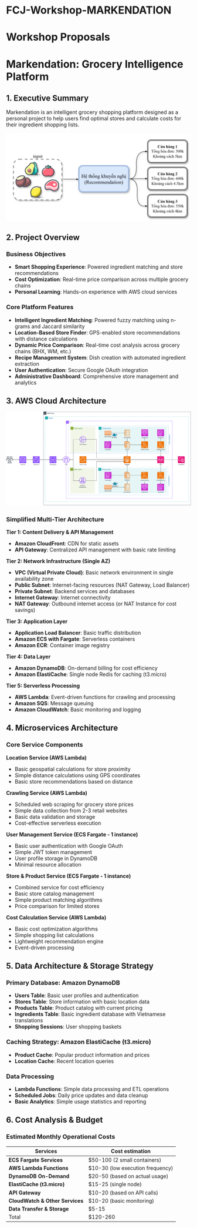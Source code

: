 # FCJ-Workshop-MARKENDATION

# Workshop Proposals

# Markendation: Grocery Intelligence Platform

## 1. Executive Summary

Markendation is an intelligent grocery shopping platform designed as a personal project to help users find optimal stores and calculate costs for their ingredient shopping lists.

![Screenshot 2025-08-13 at 16.02.10.png](https://github.com/ngphthao10/FCJ-Workshop-MARKENDATION/blob/main/attachments/project_summary.png)

## 2. Project Overview

### Business Objectives

- **Smart Shopping Experience**: Powered ingredient matching and store recommendations
- **Cost Optimization**: Real-time price comparison across multiple grocery chains
- **Personal Learning**: Hands-on experience with AWS cloud services

### Core Platform Features

- **Intelligent Ingredient Matching**: Powered fuzzy matching using n-grams and Jaccard similarity
- **Location-Based Store Finder**: GPS-enabled store recommendations with distance calculations
- **Dynamic Price Comparison**: Real-time cost analysis across grocery chains (BHX, WM, etc.)
- **Recipe Management System**: Dish creation with automated ingredient extraction
- **User Authentication**: Secure Google OAuth integration
- **Administrative Dashboard**: Comprehensive store management and analytics

## 3. AWS Cloud Architecture

![AWS-MARKENDATION.drawio.png](https://github.com/ngphthao10/FCJ-Workshop-MARKENDATION/blob/main/attachments/AWS-MARKENDATION.drawio.png)

### Simplified Multi-Tier Architecture

**Tier 1: Content Delivery & API Management**
- **Amazon CloudFront**: CDN for static assets
- **API Gateway**: Centralized API management with basic rate limiting

**Tier 2: Network Infrastructure (Single AZ)**
- **VPC (Virtual Private Cloud)**: Basic network environment in single availability zone
- **Public Subnet**: Internet-facing resources (NAT Gateway, Load Balancer)
- **Private Subnet**: Backend services and databases
- **Internet Gateway**: Internet connectivity
- **NAT Gateway**: Outbound internet access (or NAT Instance for cost savings)

**Tier 3: Application Layer**
- **Application Load Balancer**: Basic traffic distribution
- **Amazon ECS with Fargate**: Serverless containers
- **Amazon ECR**: Container image registry

**Tier 4: Data Layer**
- **Amazon DynamoDB**: On-demand billing for cost efficiency
- **Amazon ElastiCache**: Single node Redis for caching (t3.micro)

**Tier 5: Serverless Processing**
- **AWS Lambda**: Event-driven functions for crawling and processing
- **Amazon SQS**: Message queuing
- **Amazon CloudWatch**: Basic monitoring and logging

## 4. Microservices Architecture

### Core Service Components

**Location Service (AWS Lambda)**
- Basic geospatial calculations for store proximity
- Simple distance calculations using GPS coordinates
- Basic store recommendations based on distance

**Crawling Service (AWS Lambda)**
- Scheduled web scraping for grocery store prices
- Simple data collection from 2-3 retail websites
- Basic data validation and storage
- Cost-effective serverless execution

**User Management Service (ECS Fargate - 1 instance)**
- Basic user authentication with Google OAuth
- Simple JWT token management
- User profile storage in DynamoDB
- Minimal resource allocation

**Store & Product Service (ECS Fargate - 1 instance)**
- Combined service for cost efficiency
- Basic store catalog management
- Simple product matching algorithms
- Price comparison for limited stores

**Cost Calculation Service (AWS Lambda)**
- Basic cost optimization algorithms
- Simple shopping list calculations
- Lightweight recommendation engine
- Event-driven processing

## 5. Data Architecture & Storage Strategy

### Primary Database: Amazon DynamoDB

- **Users Table**: Basic user profiles and authentication
- **Stores Table**: Store information with basic location data
- **Products Table**: Product catalog with current pricing
- **Ingredients Table**: Basic ingredient database with Vietnamese translations
- **Shopping Sessions**: User shopping baskets

### Caching Strategy: Amazon ElastiCache (t3.micro)

- **Product Cache**: Popular product information and prices
- **Location Cache**: Recent location queries

### Data Processing

- **Lambda Functions**: Simple data processing and ETL operations
- **Scheduled Jobs**: Daily price updates and data cleanup
- **Basic Analytics**: Simple usage statistics and reporting

## 6. Cost Analysis & Budget

### Estimated Monthly Operational Costs

| Services | Cost estimation |
| --- | --- |
| **ECS Fargate Services** | $50-100 (2 small containers) |
| **AWS Lambda Functions** | $10-30 (low execution frequency) |
| **DynamoDB On-Demand** | $20-50 (based on actual usage) |
| **ElastiCache (t3.micro)** | $15-25 (single node) |
| **API Gateway** | $10-20 (based on API calls) |
| **CloudWatch & Other Services** | $10-20 (basic monitoring) |
| **Data Transfer & Storage** | $5-15 |
| Total | $120-260 |
